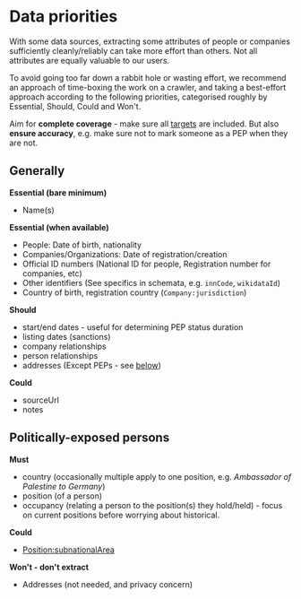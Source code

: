 # Data priorities

With some data sources, extracting some attributes of people or companies sufficiently cleanly/reliably can take more effort than others. Not all attributes are equally valuable to our users.

To avoid going too far down a rabbit hole or wasting effort, we recommend an approach of time-boxing the work on a crawler, and taking a best-effort approach according to the following priorities, categorised roughly by Essential, Should, Could and Won't.

Aim for **complete coverage** - make sure all [targets](https://www.opensanctions.org/faq/23/targets/) are included. But also **ensure accuracy**, e.g. make sure not to mark someone as a PEP when they are not.

## Generally

**Essential (bare minimum)**

- Name(s)

**Essential (when available)**

- People: Date of birth, nationality
- Companies/Organizations: Date of registration/creation
- Official ID numbers (National ID for people, Registration number for companies, etc)
- Other identifiers (See specifics in schemata, e.g. `innCode`, `wikidataId`)
- Country of birth, registration country (`Company:jurisdiction`)

**Should**

- start/end dates - useful for determining PEP status duration
- listing dates (sanctions)
- company relationships
- person relationships
- addresses (Except PEPs - see [below](#politically-exposed-persons))

**Could**

- sourceUrl
- notes

## Politically-exposed persons

**Must**

- country (occasionally multiple apply to one position, e.g. *Ambassador of Palestine to Germany*)
- position (of a person)
- occupancy (relating a person to the position(s) they hold/held) - focus on current positions before worrying about historical.

**Could**

- [Position:subnationalArea](https://www.opensanctions.org/reference/#schema.Position)

**Won't - don't extract**

- Addresses (not needed, and privacy concern)